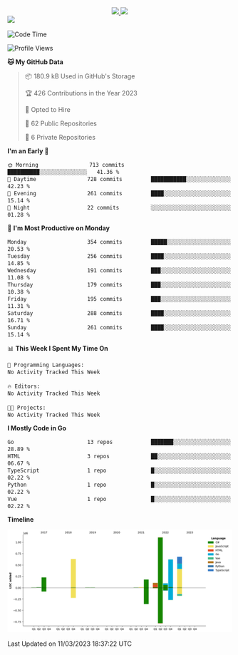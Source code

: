 <div align="center">
  <a href="https://github.com/arielsrv">
    <img height="180em" src="https://github-readme-stats.vercel.app/api?username=arielsrv&show_icons=true&theme=radical&include_all_commits=true&count_private=true"/>
    <img height="180em" src="https://github-readme-stats.vercel.app/api/top-langs/?username=arielsrv&layout=compact&langs_count=10&theme=radical"/>
 </a>
</div>

<div>
  <a href="https://www.linkedin.com/in/arielpineiro/" target="_blank">
    <img src="https://img.shields.io/badge/-LinkedIn-%230077B5?style=for-the-badge&logo=linkedin&logoColor=white" target="_blank">
  </a>
</div>

<!--START_SECTION:waka-->
![Code Time](http://img.shields.io/badge/Code%20Time-0%20secs-blue)

![Profile Views](http://img.shields.io/badge/Profile%20Views-0-blue)

**🐱 My GitHub Data** 

> 📦 180.9 kB Used in GitHub's Storage 
 > 
> 🏆 426 Contributions in the Year 2023
 > 
> 💼 Opted to Hire
 > 
> 📜 62 Public Repositories 
 > 
> 🔑 6 Private Repositories 
 > 
**I'm an Early 🐤** 

```text
🌞 Morning                713 commits         ██████████░░░░░░░░░░░░░░░   41.36 % 
🌆 Daytime                728 commits         ███████████░░░░░░░░░░░░░░   42.23 % 
🌃 Evening                261 commits         ████░░░░░░░░░░░░░░░░░░░░░   15.14 % 
🌙 Night                  22 commits          ░░░░░░░░░░░░░░░░░░░░░░░░░   01.28 % 
```
📅 **I'm Most Productive on Monday** 

```text
Monday                   354 commits         █████░░░░░░░░░░░░░░░░░░░░   20.53 % 
Tuesday                  256 commits         ████░░░░░░░░░░░░░░░░░░░░░   14.85 % 
Wednesday                191 commits         ███░░░░░░░░░░░░░░░░░░░░░░   11.08 % 
Thursday                 179 commits         ███░░░░░░░░░░░░░░░░░░░░░░   10.38 % 
Friday                   195 commits         ███░░░░░░░░░░░░░░░░░░░░░░   11.31 % 
Saturday                 288 commits         ████░░░░░░░░░░░░░░░░░░░░░   16.71 % 
Sunday                   261 commits         ████░░░░░░░░░░░░░░░░░░░░░   15.14 % 
```


📊 **This Week I Spent My Time On** 

```text
💬 Programming Languages: 
No Activity Tracked This Week

🔥 Editors: 
No Activity Tracked This Week

🐱‍💻 Projects: 
No Activity Tracked This Week
```

**I Mostly Code in Go** 

```text
Go                       13 repos            ███████░░░░░░░░░░░░░░░░░░   28.89 % 
HTML                     3 repos             ██░░░░░░░░░░░░░░░░░░░░░░░   06.67 % 
TypeScript               1 repo              █░░░░░░░░░░░░░░░░░░░░░░░░   02.22 % 
Python                   1 repo              █░░░░░░░░░░░░░░░░░░░░░░░░   02.22 % 
Vue                      1 repo              █░░░░░░░░░░░░░░░░░░░░░░░░   02.22 % 
```



**Timeline**

![Lines of Code chart](https://raw.githubusercontent.com/arielsrv/arielsrv/main/assets/bar_graph.png)


 Last Updated on 11/03/2023 18:37:22 UTC
<!--END_SECTION:waka-->
